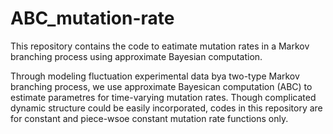 # ABC_mutation-rate
This repository contains the code to eatimate mutation rates in a Markov branching process using approximate Bayesian computation.

Through modeling fluctuation experimental data bya two-type Markov branching process, we use approximate Bayesican computation (ABC) to estimate parametres for time-varying mutation rates. Though complicated dynamic structure could be easily incorporated, codes in this repository are for constant and piece-wsoe constant mutation rate functions only.
